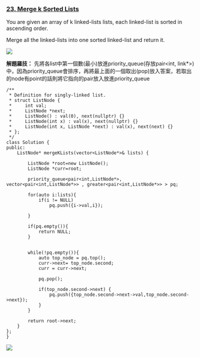 ### [23. Merge k Sorted Lists](https://leetcode.com/problems/merge-k-sorted-lists/)
You are given an array of k linked-lists lists, each linked-list is sorted in ascending order.

Merge all the linked-lists into one sorted linked-list and return it.

![](https://i.imgur.com/89gFkBA.png)

**解題羅技：**
先將各list中第一個數(最小)放進priority_queue(存放pair<int, link*>)中，因為priority_queue會排序，再將最上面的一個取出(pop)放入答案，若取出的node有point的話則將它指向的pair放入放進priority_queue

```{ c++
/**
 * Definition for singly-linked list.
 * struct ListNode {
 *     int val;
 *     ListNode *next;
 *     ListNode() : val(0), next(nullptr) {}
 *     ListNode(int x) : val(x), next(nullptr) {}
 *     ListNode(int x, ListNode *next) : val(x), next(next) {}
 * };
 */
class Solution {
public:
    ListNode* mergeKLists(vector<ListNode*>& lists) {
        
        ListNode *root=new ListNode();
        ListNode *curr=root;  
          
        priority_queue<pair<int,ListNode*>, vector<pair<int,ListNode*>> , greater<pair<int,ListNode*>> > pq;
        
        for(auto i:lists){
            if(i != NULL)      
                pq.push({i->val,i});
                
        }
        
        if(pq.empty()){
            return NULL;
        }
        
        
        while(!pq.empty()){
            auto top_node = pq.top();
            curr->next= top_node.second;   
            curr = curr->next;  
            
            pq.pop();
            
            if(top_node.second->next) {
                pq.push({top_node.second->next->val,top_node.second->next});
            }
        }
         
        return root->next;
    }
};
}
```
![](https://i.imgur.com/mTNZZhz.png)
